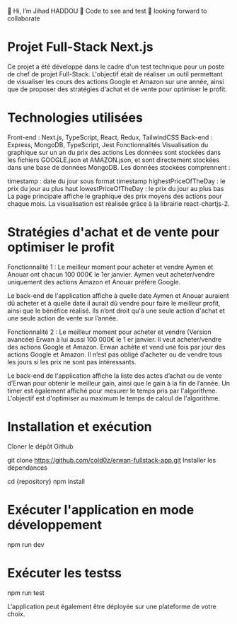 👋 Hi, I’m Jihad HADDOU
👀 Code to see and test
💞️ looking forward to collaborate

# Projet Full-Stack Next.js
Ce projet a été développé dans le cadre d'un test technique pour un poste de chef de projet Full-Stack. L'objectif était de réaliser un outil permettant de visualiser les cours des actions Google et Amazon sur une année, ainsi que de proposer des stratégies d'achat et de vente pour optimiser le profit.

# Technologies utilisées
Front-end : Next.js, TypeScript, React, Redux, TailwindCSS
Back-end : Express, MongoDB, TypeScript, Jest
Fonctionnalités
Visualisation du graphique sur un an du prix des actions
Les données sont stockées dans les fichiers GOOGLE.json et AMAZON.json, et sont directement stockées dans une base de données MongoDB. Les données stockées comprennent :

timestamp : date du jour sous format timestamp
highestPriceOfTheDay : le prix du jour au plus haut
lowestPriceOfTheDay : le prix du jour au plus bas
La page principale affiche le graphique des prix moyens des actions pour chaque mois. La visualisation est réalisée grâce à la librairie react-chartjs-2.

# Stratégies d'achat et de vente pour optimiser le profit
Fonctionnalité 1 : Le meilleur moment pour acheter et vendre
Aymen et Anouar ont chacun 100 000€ le 1er janvier. Aymen veut acheter/vendre uniquement des actions Amazon et Anouar préfère Google.

Le back-end de l'application affiche à quelle date Aymen et Anouar auraient dû acheter et à quelle date il aurait dû vendre pour faire le meilleur profit, ainsi que le bénéfice réalisé. Ils n’ont droit qu'à une seule action d'achat et une seule action de vente sur l’année.

Fonctionnalité 2 : Le meilleur moment pour acheter et vendre (Version avancée)
Erwan à lui aussi 100 000€ le 1 er janvier. Il veut acheter/vendre des actions Google et Amazon. Erwan achète et vend une fois par jour des actions Google et Amazon. Il n’est pas obligé d’acheter ou de vendre tous les jours si les prix ne sont pas intéressants.

Le back-end de l'application affiche la liste des actes d’achat ou de vente d’Erwan pour obtenir le meilleur gain, ainsi que le gain à la fin de l’année. Un timer est également affiché pour mesurer le temps pris par l'algorithme. L'objectif est d'optimiser au maximum le temps de calcul de l'algorithme.

# Installation et exécution
Cloner le dépôt Github


git clone https://github.com/cold0z/erwan-fullstack-app.git
Installer les dépendances

cd {repository}
npm install

# Exécuter l'application en mode développement
npm run dev

# Exécuter les testss
npm run test


L'application peut également être déployée sur une plateforme de votre choix.
